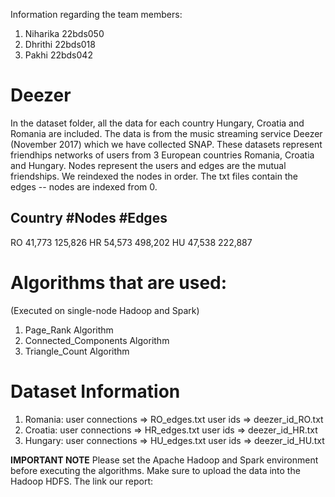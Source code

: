 Information regarding the team members:
1. Niharika 22bds050
2. Dhrithi 22bds018
3. Pakhi 22bds042
# Deezer
In the dataset folder, all the data for each country Hungary, Croatia and Romania are included.
The data is from the music streaming service Deezer (November 2017) which we have collected SNAP. These datasets represent friendhips networks of users from 3 European countries Romania, Croatia and Hungary. Nodes represent the users and edges are the mutual friendships. We reindexed the nodes in order. The txt files contain the edges -- nodes are indexed from 0. 

Country #Nodes   #Edges
--------------------------	
RO	41,773	 125,826
HR	54,573	 498,202
HU	47,538	 222,887

# Algorithms that are used: 
(Executed on single-node Hadoop and Spark)
1. Page_Rank Algorithm 
2. Connected_Components Algorithm
3. Triangle_Count Algorithm

# Dataset Information
1. Romania:
   user connections => RO_edges.txt
   user ids => deezer_id_RO.txt
2. Croatia:
   user connections => HR_edges.txt
   user ids => deezer_id_HR.txt
3. Hungary:
   user connections => HU_edges.txt
   user ids => deezer_id_HU.txt
   
**IMPORTANT NOTE**
Please set the Apache Hadoop and Spark environment before executing the algorithms.
Make sure to upload the data into the Hadoop HDFS.
The link our report: 
